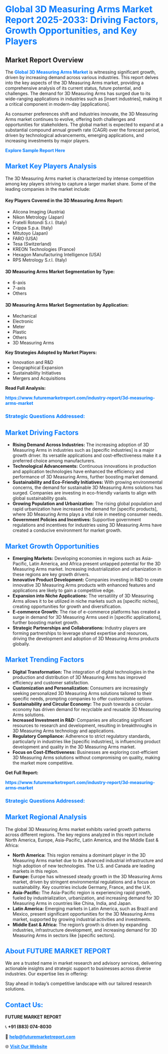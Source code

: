 <h1 style="color: #007BFF;">Global 3D Measuring Arms Market Report 2025-2033: Driving Factors, Growth Opportunities, and Key Players</h1>

<section id="overview">
<h2>Market Report Overview</h2>
<p>The <a href="https://www.futuremarketreport.com/industry-report/3d-measuring-arms-market" style="color: #007BFF; text-decoration: none;"><strong>Global 3D Measuring Arms Market</strong></a> is witnessing significant growth, driven by increasing demand across various industries. This report delves into the key aspects of the 3D Measuring Arms market, providing a comprehensive analysis of its current status, future potential, and challenges. The demand for 3D Measuring Arms has surged due to its wide-ranging applications in industries such as [insert industries], making it a critical component in modern-day [applications].</p>
<p>As consumer preferences shift and industries innovate, the 3D Measuring Arms market continues to evolve, offering both challenges and opportunities for stakeholders. The global market is expected to expand at a substantial compound annual growth rate (CAGR) over the forecast period, driven by technological advancements, emerging applications, and increasing investments by major players.</p>
</section>

<section id="overview">
<p><a href="https://www.futuremarketreport.com/request-sample/reportId=127981" style="color: #007BFF; text-decoration: none;"><strong>Explore Sample Report Here</strong></a></p>
</section>

<section id="key-players">
<h2 style="color: #007BFF;">Market Key Players Analysis</h2>
<p>The 3D Measuring Arms market is characterized by intense competition among key players striving to capture a larger market share. Some of the leading companies in the market include:</p>
<h4>Key Players Covered in the 3D Measuring Arms Report:</h4>
<ul><li>Alicona Imaging (Austria)</li><li>Nikon Metrology (Japan)</li><li>Fratelli Rotondi S.r.l. (Italy)</li><li>Crippa S.p.a. (Italy)</li><li>Mitutoyo (Japan)</li><li>FARO (USA)</li><li>Tesa (Switzerland)</li><li>KREON Technologies (France)</li><li>Hexagon Manufacturing Intelligence (USA)</li><li>RPS Metrology S.r.l. (Italy)</li></ul>
<h4>3D Measuring Arms Market Segmentation by Type:</h4>
<ul><li>6-axis</li><li>7-axis</li><li>Others</li></ul>

<h4>3D Measuring Arms Market Segmentation by Application:</h4>
<ul><li>Mechanical</li><li>Electronic</li><li>Meter</li><li>Plastic</li><li>Others</li><li>3D Measuring Arms</li></ul>
<p><strong>Key Strategies Adopted by Market Players:</strong></p>
<ul>
<li>Innovation and R&D</li>
<li>Geographical Expansion</li>
<li>Sustainability Initiatives</li>
<li>Mergers and Acquisitions</li>
</ul>
</section>

<section>
<p><strong>Read Full Analysis: </strong></p><a href="https://www.futuremarketreport.com/industry-report/3d-measuring-arms-market" style="color: #007BFF; text-decoration: none;"><strong>https://www.futuremarketreport.com/industry-report/3d-measuring-arms-market</strong></a>
<h3 style="color: #007BFF;">Strategic Questions Addressed:</h3>
</section>

<section id="driving-factors">
<h2 style="color: #007BFF;">Market Driving Factors</h2>
<ul>
<li><strong>Rising Demand Across Industries:</strong> The increasing adoption of 3D Measuring Arms in industries such as [specific industries] is a major growth driver. Its versatile applications and cost-effectiveness make it a preferred choice among manufacturers.</li>
<li><strong>Technological Advancements:</strong> Continuous innovations in production and application technologies have enhanced the efficiency and performance of 3D Measuring Arms, further boosting market demand.</li>
<li><strong>Sustainability and Eco-Friendly Initiatives:</strong> With growing environmental concerns, the demand for sustainable 3D Measuring Arms solutions has surged. Companies are investing in eco-friendly variants to align with global sustainability goals.</li>
<li><strong>Growing Population and Urbanization:</strong> The rising global population and rapid urbanization have increased the demand for [specific products], where 3D Measuring Arms plays a vital role in meeting consumer needs.</li>
<li><strong>Government Policies and Incentives:</strong> Supportive government regulations and incentives for industries using 3D Measuring Arms have created a conducive environment for market growth.</li>
</ul>
</section>

<section id="growth-opportunities">
<h2 style="color: #007BFF;">Market Growth Opportunities</h2>
<ul>
<li><strong>Emerging Markets:</strong> Developing economies in regions such as Asia-Pacific, Latin America, and Africa present untapped potential for the 3D Measuring Arms market. Increasing industrialization and urbanization in these regions are key growth drivers.</li>
<li><strong>Innovative Product Development:</strong> Companies investing in R&D to create innovative 3D Measuring Arms products with enhanced features and applications are likely to gain a competitive edge.</li>
<li><strong>Expansion into Niche Applications:</strong> The versatility of 3D Measuring Arms allows it to be utilized in niche markets such as [specific niches], creating opportunities for growth and diversification.</li>
<li><strong>E-commerce Growth:</strong> The rise of e-commerce platforms has created a surge in demand for 3D Measuring Arms used in [specific applications], further boosting market growth.</li>
<li><strong>Strategic Partnerships and Collaborations:</strong> Industry players are forming partnerships to leverage shared expertise and resources, driving the development and adoption of 3D Measuring Arms products globally.</li>
</ul>
</section>

<section id="trending-factors">
<h2 style="color: #007BFF;">Market Trending Factors</h2>
<ul>
<li><strong>Digital Transformation:</strong> The integration of digital technologies in the production and distribution of 3D Measuring Arms has improved efficiency and customer satisfaction.</li>
<li><strong>Customization and Personalization:</strong> Consumers are increasingly seeking personalized 3D Measuring Arms solutions tailored to their specific needs, prompting companies to offer customizable options.</li>
<li><strong>Sustainability and Circular Economy:</strong> The push towards a circular economy has driven demand for recyclable and reusable 3D Measuring Arms solutions.</li>
<li><strong>Increased Investment in R&D:</strong> Companies are allocating significant resources to research and development, resulting in breakthroughs in 3D Measuring Arms technology and applications.</li>
<li><strong>Regulatory Compliance:</strong> Adherence to strict regulatory standards, particularly in industries like [specific industries], is influencing product development and quality in the 3D Measuring Arms market.</li>
<li><strong>Focus on Cost-Effectiveness:</strong> Businesses are exploring cost-efficient 3D Measuring Arms solutions without compromising on quality, making the market more competitive.</li>
</ul>
</section>

<section>
<p><strong>Get Full Report: </strong></p><a href="https://www.futuremarketreport.com/industry-report/3d-measuring-arms-market" style="color: #007BFF; text-decoration: none;"><strong>https://www.futuremarketreport.com/industry-report/3d-measuring-arms-market</strong></a>
<h3 style="color: #007BFF;">Strategic Questions Addressed:</h3>
</section>


<section id="regional-analysis">
<h2 style="color: #007BFF;">Market Regional Analysis</h2>
<p>The global 3D Measuring Arms market exhibits varied growth patterns across different regions. The key regions analyzed in this report include North America, Europe, Asia-Pacific, Latin America, and the Middle East & Africa:</p>
<ul>
<li><strong>North America:</strong> This region remains a dominant player in the 3D Measuring Arms market due to its advanced industrial infrastructure and high adoption of new technologies. The U.S. and Canada are leading markets in this region.</li>
<li><strong>Europe:</strong> Europe has witnessed steady growth in the 3D Measuring Arms market, driven by stringent environmental regulations and a focus on sustainability. Key countries include Germany, France, and the U.K.</li>
<li><strong>Asia-Pacific:</strong> The Asia-Pacific region is experiencing rapid growth, fueled by industrialization, urbanization, and increasing demand for 3D Measuring Arms in countries like China, India, and Japan.</li>
<li><strong>Latin America:</strong> Emerging markets in Latin America, such as Brazil and Mexico, present significant opportunities for the 3D Measuring Arms market, supported by growing industrial activities and investments.</li>
<li><strong>Middle East & Africa:</strong> The region’s growth is driven by expanding industries, infrastructure development, and increasing demand for 3D Measuring Arms in sectors like [specific sectors].</li>
</ul>
</section>

<footer>
<h2 style="color: #007BFF;">About FUTURE MARKET REPORT</h2>
<p>We are a trusted name in market research and advisory services, delivering actionable insights and strategic support to businesses across diverse industries. Our expertise lies in offering:</p>

<p>Stay ahead in today’s competitive landscape with our tailored research solutions.</p>

<h2 style="color: #007BFF;">Contact Us:</h2>
<p><strong>FUTURE MARKET REPORT</strong></p>
<p>📞 <strong>+91 (883) 074-8030</strong></p>
<p>📧 <strong><a href="mailto:help@futuremarketreport.com" style="color: #007BFF;">help@futuremarketreport.com</a></strong></p>
<p>🌐 <strong><a href="https://www.futuremarketreport.com/" style="color: #007BFF;">Visit Our Website</a></strong></p>
</footer>